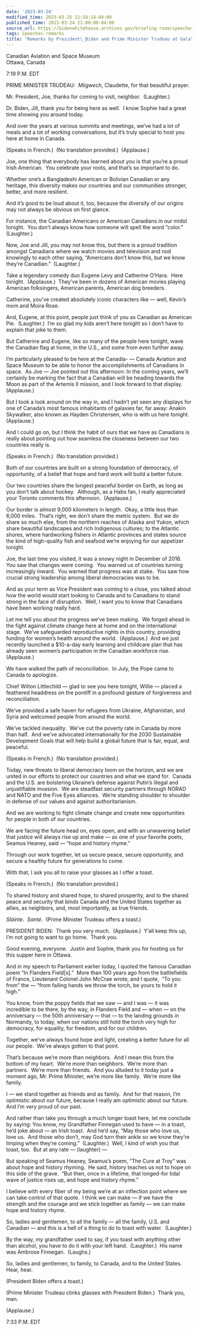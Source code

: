 ```yaml
---
date: '2023-03-24'
modified_time: 2023-03-25 11:54:14-04:00
published_time: 2023-03-24 21:00:00-04:00
source_url: https://bidenwhitehouse.archives.gov/briefing-room/speeches-remarks/2023/03/24/remarks-by-president-biden-and-prime-minister-trudeau-at-gala-dinner/
tags: speeches-remarks
title: "Remarks by President\_Biden and Prime Minister Trudeau at Gala\_Dinner"
---
```

 
Canadian Aviation and Space Museum  
Ottawa, Canada

7:19 P.M. EDT  
  
PRIME MINISTER TRUDEAU:  *Miigwech*, Claudette, for that beautiful
prayer.  
  
Mr. President, Joe, thanks for coming to visit, neighbor.  (Laughter.)  
  
Dr. Biden, Jill, thank you for being here as well.  I know Sophie had a
great time showing you around today.   
  
And over the years at various summits and meetings, we’ve had a lot of
meals and a lot of working conversations, but it’s truly special to host
you here at home in Canada.  
  
(Speaks in French.)  (No translation provided.)  (Applause.)   
  
Joe, one thing that everybody has learned about you is that you’re a
proud Irish American.  You celebrate your roots, and that’s so important
to do.   
  
Whether one’s a Bangladeshi American or Bolivian Canadian or any
heritage, this diversity makes our countries and our communities
stronger, better, and more resilient.   
  
And it’s good to be loud about it, too, because the diversity of our
origins may not always be obvious on first glance.  
  
For instance, the Canadian Americans or American Canadians in our midst
tonight.  You don’t always know how someone will spell the word
“color.”  (Laughter.)  
  
Now, Joe and Jill, you may not know this, but there is a proud tradition
amongst Canadians where we watch movies and television and nod knowingly
to each other saying, “Americans don’t know this, but we know they’re
Canadian.”  (Laughter.)   
  
Take a legendary comedy duo Eugene Levy and Catherine O’Hara.  Here
tonight.  (Applause.)  They’ve been in dozens of American movies playing
American folksingers, American parents, American dog breeders.   
  
Catherine, you’ve created absolutely iconic characters like — well,
Kevin’s mom and Moira Rose.  
  
And, Eugene, at this point, people just think of you as Canadian as
American Pie.  (Laughter.)  I’m so glad my kids aren’t here tonight so I
don’t have to explain that joke to them.  
  
But Catherine and Eugene, like so many of the people here tonight, wave
the Canadian flag at home, in the U.S., and some from even further
away.   
  
I’m particularly pleased to be here at the Canadia- — Canada Aviation
and Space Museum to be able to honor the accomplishments of Canadians in
space.  As Joe — Joe pointed out this afternoon: In the coming years,
we’ll certainly be marking the fact that a Canadian will be heading
towards the Moon as part of the Artemis II mission, and I look forward
to that display.  (Applause.)  
  
But I took a look around on the way in, and I hadn’t yet seen any
displays for one of Canada’s most famous inhabitants of galaxies far,
far away: Anakin Skywalker, also known as Hayden Christensen, who is
with us here tonight.  (Applause.)  
  
And I could go on, but I think the habit of ours that we have as
Canadians is really about pointing out how seamless the closeness
between our two countries really is.   
  
(Speaks in French.)  (No translation provided.)   
  
Both of our countries are built on a strong foundation of democracy, of
opportunity, of a belief that hope and hard work will build a better
future.   
  
Our two countries share the longest peaceful border on Earth, as long as
you don’t talk about hockey.  Although, as a Habs fan, I really
appreciated your Toronto comments this afternoon.  (Applause.)  
  
Our border is almost 9,000 kilometers in length.  Okay, a little less
than 6,000 miles.  That’s right, we don’t share the metric system.  But
we do share so much else, from the northern reaches of Alaska and Yukon,
which share beautiful landscapes and rich Indigenous cultures; to the
Atlantic shores, where hardworking fishers in Atlantic provinces and
states source the kind of high-quality fish and seafood we’re enjoying
for our appetizer tonight.   
  
Joe, the last time you visited, it was a snowy night in December of
2016.  You saw that changes were coming.  You warned us of countries
turning increasingly inward.  You warned that progress was at stake. 
You saw how crucial strong leadership among liberal democracies was to
be.   
  
And as your term as Vice President was coming to a close, you talked
about how the world would start looking to Canada and to Canadians to
stand strong in the face of disruption.  Well, I want you to know that
Canadians have been working really hard.  
  
Let me tell you about the progress we’ve been making.  We forged ahead
in the fight against climate change here at home and on the
international stage.  We’ve safeguarded reproductive rights in this
country, providing funding for women’s health around the world. 
(Applause.)  And we just recently launched a $10-a-day early learning
and childcare plan that has already seen women’s participation in the
Canadian workforce rise. (Applause.)  
  
We have walked the path of reconciliation.  In July, the Pope came to
Canada to apologize.  
  
Chief Wilton Littlechild — glad to see you here tonight, Willie — placed
a feathered headdress on the pontiff in a profound gesture of
forgiveness and reconciliation.   
  
We’ve provided a safe haven for refugees from Ukraine, Afghanistan, and
Syria and welcomed people from around the world.   
  
We’ve tackled inequality.  We’ve cut the poverty rate in Canada by more
than half.  And we’ve advocated internationally for the 2030 Sustainable
Development Goals that will help build a global future that is fair,
equal, and peaceful.  
  
(Speaks in French.)  (No translation provided.)   
  
Today, new threats to liberal democracy loom on the horizon, and we are
united in our efforts to protect our countries and what we stand for. 
Canada and the U.S. are bolstering Ukraine’s defense against Putin’s
illegal and unjustifiable invasion.  We are steadfast security partners
through NORAD and NATO and the Five Eyes alliances.  We’re standing
shoulder to shoulder in defense of our values and against
authoritarianism.   
  
And we are working to fight climate change and create new opportunities
for people in both of our countries.  
  
We are facing the future head on, eyes open, and with an unwavering
belief that justice will always rise up and make — as one of your
favorite poets, Seamus Heaney, said — “hope and history rhyme.”  
  
Through our work together, let us secure peace, secure opportunity, and
secure a healthy future for generations to come.  
  
With that, I ask you all to raise your glasses as I offer a toast.  
  
(Speaks in French.)  (No translation provided.)   
  
To shared history and shared hope, to shared prosperity, and to the
shared peace and security that binds Canada and the United States
together as allies, as neighbors, and, most importantly, as true
friends.  
  
*Sláinte.  Santé*.  (Prime Minister Trudeau offers a toast.)   
  
PRESIDENT BIDEN:  Thank you very much.  (Applause.)  Y’all keep this up,
I’m not going to want to go home.  Thank you.  
  
Good evening, everyone.  Justin and Sophie, thank you for hosting us for
this supper here in Ottawa.   
  
And in my speech to Parliament earlier today, I quoted the famous
Canadian poem “In Flanders Field\[s\].”  More than 100 years ago from
the battlefields of France, Lieutenant Colonel John McCrae wrote, and I
quote,  “To you from” the — “from failing hands we throw the torch, be
yours to hold it high.”   
  
You know, from the poppy fields that we saw — and I was — it was
incredible to be there, by the way, in Flanders Field and — when — on
the anniversary — the 50th anniversary — that — to the landing grounds
in Normandy, to today, when our nations still hold the torch very high
for democracy, for equality, for freedom, and for our children.  
  
Together, we’ve always found hope and light, creating a better future
for all our people.  We’ve always gotten to that point.  
  
That’s because we’re more than neighbors.  And I mean this from the
bottom of my heart.  We’re more than neighbors.  We’re more than
partners.  We’re more than friends.  And you alluded to it today just a
moment ago, Mr. Prime Minister, we’re more like family.  We’re more like
family.   
  
I — we stand together as friends and as family.  And for that reason,
I’m optimistic about our future, because I really am optimistic about
our future.  And I’m very proud of our past.   
  
And rather than take you through a much longer toast here, let me
conclude by saying: You know, my Grandfather Finnegan used to have — in
a toast, he’d joke about — an Irish toast.  And he’d say, “May those who
love us, love us.  And those who don’t, may God turn their ankle so we
know they’re limping when they’re coming.”  (Laughter.)  Well, I kind of
wish you that toast, too.  But at any rate — (laughter) —  
  
But speaking of Seamus Heaney, Seamus’s poem, “The Cure at Troy” was
about hope and history rhyming.  He said, history teaches us not to hope
on this side of the grave.  “But then, once in a lifetime, that
longed-for tidal wave of justice rises up, and hope and history
rhyme.”   
  
I believe with every fiber of my being we’re at an inflection point
where we can take control of that quote.  I think we can make — if we
have the strength and the courage and we stick together as family — we
can make hope and history rhyme.  
  
So, ladies and gentlemen, to all the family — all the family, U.S. and
Canadian — and this is a hell of a thing to do to toast with water. 
(Laughter.)  
  
By the way, my grandfather used to say, if you toast with anything other
than alcohol, you have to do it with your left hand.  (Laughter.)  His
name was Ambrose Finnegan.  (Laughs.)  
  
So, ladies and gentlemen, to family, to Canada, and to the United
States.  Hear, hear.   
  
(President Biden offers a toast.)   
  
(Prime Minister Trudeau clinks glasses with President Biden.)  Thank
you, man.   
  
(Applause.)  
  
7:33 P.M. EDT
